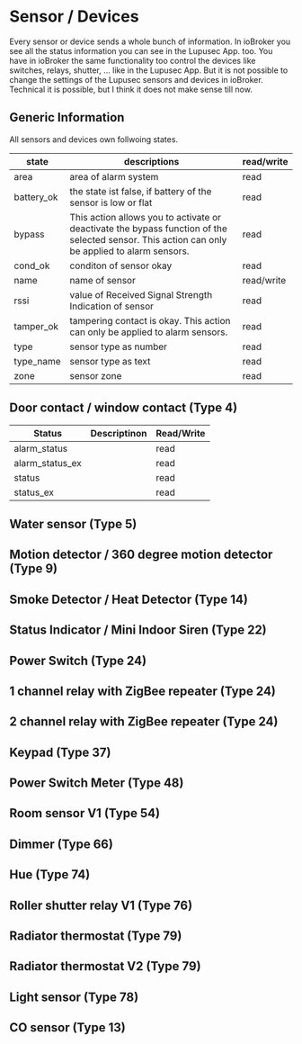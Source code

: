 # Sensor / Devices
Every sensor or device sends a whole bunch of information. In ioBroker you see all the status information you can see in the Lupusec App. too. You have in ioBroker the same functionality too control the devices like switches, relays, shutter, ... like in the Lupusec App.
But it is not possible to change the settings of the Lupusec sensors and devices in ioBroker. Technical it is possible, but I think it does not make sense till now.  

## Generic Information
All sensors and devices own follwoing states.


| state          	| descriptions 	| read/write 	|
|-----------------	|--------------	|------------	|
| area          	| area of alarm system           	| read       	|
| battery_ok    	| the state ist false, if battery of the sensor is low or flat             	| read       	|
| bypass         	| This action allows you to activate or deactivate the bypass function of the selected sensor. This action can only be applied to alarm sensors.              	| read       	|
| cond_ok        	| conditon of sensor okay             	| read       	|
| name           	| name of sensor             	| read/write       	|
| rssi          	| value of Received Signal Strength Indication of sensor             	| read       	|
| tamper_ok        	| tampering contact is okay. This action can only be applied to alarm sensors.  | read       	|
| type           	| sensor type as number             	| read       	|
| type_name        	| sensor type as text            	| read       	|
| zone          	| sensor zone       	| read       	|

## Door contact / window contact (Type 4)

| Status          	| Descriptinon 	| Read/Write 	|
|-----------------	|--------------	|------------	|
| alarm_status    	|            	| read       	|
| alarm_status_ex 	|              	| read       	|
| status         	|              	| read       	|
| status_ex      	|              	| read       	|

## Water sensor (Type 5)
## Motion detector / 360 degree motion detector (Type 9)
## Smoke Detector / Heat Detector (Type 14)
## Status Indicator / Mini Indoor Siren (Type 22)
## Power Switch (Type 24)
## 1 channel relay with ZigBee repeater (Type 24)
## 2 channel relay with ZigBee repeater (Type 24)
## Keypad (Type 37)
## Power Switch Meter (Type 48)
## Room sensor V1 (Type 54)
## Dimmer (Type 66)
## Hue (Type 74)
## Roller shutter relay V1 (Type 76)
## Radiator thermostat (Type 79)
## Radiator thermostat V2 (Type 79)
## Light sensor (Type 78)
## CO sensor (Type 13)